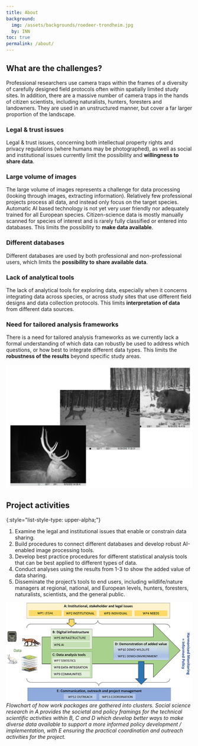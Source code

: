 ```yaml
---
title: About
background:
  img: /assets/backgrounds/roedeer-trondheim.jpg
  by: INN
toc: true
permalink: /about/
---
```


## What are the challenges?

Professional researchers use camera traps within the frames of a diversity of carefully designed field protocols often within spatially limited study sites. In addition, there are a massive number of camera traps in the hands of citizen scientists, including naturalists, hunters, foresters and landowners. They are used in an unstructured manner, but cover a far larger proportion of the landscape.

### <i class="fa-solid fa-scale-balanced text-primary"></i> Legal & trust issues

Legal & trust issues, concerning both intellectual property rights and privacy regulations (where humans may be photographed), as well as social and institutional issues currently limit the possibility and **willingness to share data**.

### <i class="fa-solid fa-images text-primary"></i> Large volume of images

The large volume of images represents a challenge for data processing (looking through images, extracting information). Relatively few professional projects process all data, and instead only focus on the target species. Automatic AI based technology is not yet very user friendly nor adequately trained for all European species. Citizen-science data is mostly manually scanned for species of interest and is rarely fully classified or entered into databases. This limits the possibility to **make data available**.

### <i class="fa-solid fa-database text-primary"></i> Different databases

Different databases are used by both professional and non-professional users, which limits the **possibility to** **share available data**.

### <i class="fa-solid fa-wrench text-primary"></i> Lack of analytical tools

The lack of analytical tools for exploring data, especially when it concerns integrating data across species, or across study sites that use different field designs and data collection protocols. This limits **interpretation of data** from different data sources.

### <i class="fa-solid fa-chart-line text-primary"></i> Need for tailored analysis frameworks

There is a need for tailored analysis frameworks as we currently lack a formal understanding of which data can robustly be used to address which questions, or how best to integrate different data types. This limits the **robustness of the results** beyond specific study areas.

![Three camera trap images](/assets/images/three-cameratrap-images.png)

## Project activities

{:style="list-style-type: upper-alpha;"}
1. Examine the legal and institutional issues that enable or constrain data sharing.
2. Build procedures to connect different databases and develop robust AI-enabled image processing tools.
3. Develop best practice procedures for different statistical analysis tools that can be best applied to different types of data.
4. Conduct analyses using the results from 1-3 to show the added value of data sharing.
5. Disseminate the project’s tools to end users, including wildlife/nature managers at regional, national, and European levels, hunters, foresters, naturalists, scientists, and the general public.

![Project overview](/assets/images/project-overview.jpg)
_Flowchart of how work packages are gathered into clusters. Social science research in A provides the societal and policy
framings for the technical scientific activities within B, C and D which develop better ways to make diverse data available to
support a more informed policy development / implementation, with E ensuring the practical coordination and outreach activities
for the project._
